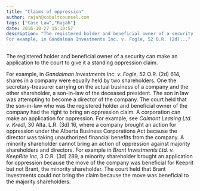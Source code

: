 ```yaml
---
title: "Claims of oppression"
author: rajah@cobaltcounsel.com
tags: ["Case Law","Rajah"]
date: 2016-10-27 15:10:57
description: "The registered holder and beneficial owner of a security can make an application to the court to give it a standing oppression claim.
For example, in Gandalman Investments Inc. v. Fogle, 52 O.R. (2d)..."
---
```


The registered holder and beneficial owner of a security can make an application to the court to give it a standing oppression claim.

For example, in *Gandalman Investments Inc. v. Fogle*, 52 O.R. (2d) 614, shares in a company were equally held by two shareholders. One the secretary-treasurer carrying on the actual business of a company and the other shareholder, a son-in-law of the deceased president.
 The son in law was attempting to become a director of the company. The court held that the son-in-law who was the registered holder and beneficial owner of the company had the right to bring an oppression claim. A corporation can make an application for oppression.
For example, see *Calmont Leasing Ltd. v. Kredl*, 30 Alta. L.R. (3d) 16, where a company brought an action for oppression under the Alberta Business Corporations Act because the director was taking unauthorized financial benefits from the company.
 A minority shareholder cannot bring an action of oppression against majority shareholders and directors.
For example in *Brant Investments Ltd. v. KeepRite Inc*, 3 O.R. (3d) 289, a minority shareholder brought an application for oppression because the move of the company was beneficial for Keeprit but not Brant, the minority shareholder. The court held that Brant Investments could not bring the claim because the move was beneficial to the majority shareholders.